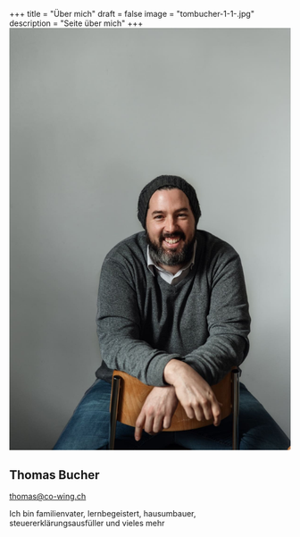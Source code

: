 +++
title = "Über mich"
draft = false
image = "tombucher-1-1-.jpg"
description = "Seite über mich"
+++
![](tombucher-1-1-.jpg)

## Thomas Bucher

[thomas@co-wing.ch](mailto:thomas@co-wing.ch)

Ich bin familienvater, lernbegeistert, hausumbauer, steuererklärungsausfüller und vieles mehr